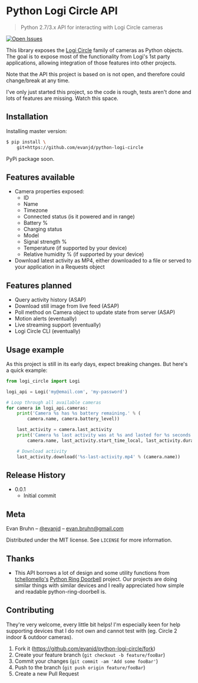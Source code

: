 # Python Logi Circle API

> Python 2.7/3.x API for interacting with Logi Circle cameras

[![Open Issues][open-issues-badge]][open-issues-url]

This library exposes the [Logi Circle](https://www.logitech.com/en-us/product/circle-2-home-security-camera) family of cameras as Python objects. The goal is to expose most of the functionality from Logi's 1st party applications, allowing integration of those features into other projects.

Note that the API this project is based on is not open, and therefore could change/break at any time.

I've only just started this project, so the code is rough, tests aren't done and lots of features are missing. Watch this space.

## Installation

Installing master version:
```bash
$ pip install \
    git+https://github.com/evanjd/python-logi-circle
```

PyPi package soon.

## Features available

- Camera properties exposed:
  - ID
  - Name
  - Timezone
  - Connected status (is it powered and in range)
  - Battery %
  - Charging status
  - Model
  - Signal strength %
  - Temperature (if supported by your device)
  - Relative humidity % (if supported by your device)
- Download latest activity as MP4, either downloaded to a file or served to your application in a Requests object

## Features planned

- Query activity history (ASAP)
- Download still image from live feed (ASAP)
- Poll method on Camera object to update state from server (ASAP)
- Motion alerts (eventually)
- Live streaming support (eventually)
- Logi Circle CLI (eventually)

## Usage example

As this project is still in its early days, expect breaking changes. But here's a quick example:

```python
from logi_circle import Logi

logi_api = Logi('my@email.com', 'my-password')

# Loop through all available cameras
for camera in logi_api.cameras:
    print('Camera %s has %s battery remaining.' % (
        camera.name, camera.battery_level))

    last_activity = camera.last_activity
    print('Camera %s last activity was at %s and lasted for %s seconds.' % (
        camera.name, last_activity.start_time_local, last_activity.duration.total_seconds()))

    # Download activity
    last_activity.download('%s-last-activity.mp4' % (camera.name))
```

## Release History

- 0.0.1
  - Initial commit

## Meta

Evan Bruhn – [@evanjd](https://github.com/evanjd) – evan.bruhn@gmail.com

Distributed under the MIT license. See `LICENSE` for more information.

## Thanks

- This API borrows a lot of design and some utility functions from [tchellomello's](https://github.com/tchellomello) [Python Ring Doorbell](https://github.com/tchellomello/python-ring-doorbell) project. Our projects are doing similar things with similar devices and I really appreciated how simple and readable python-ring-doorbell is.

## Contributing

They're very welcome, every little bit helps! I'm especially keen for help supporting devices that I do not own and cannot test with (eg. Circle 2 indoor & outdoor cameras).

1. Fork it (<https://github.com/evanjd/python-logi-circle/fork>)
2. Create your feature branch (`git checkout -b feature/fooBar`)
3. Commit your changes (`git commit -am 'Add some fooBar'`)
4. Push to the branch (`git push origin feature/fooBar`)
5. Create a new Pull Request

<!-- Markdown link & img dfn's -->

[open-issues-badge]: https://img.shields.io/github/issues/evanjd/python-logi-circle.svg
[open-issues-url]: https://github.com/evanjd/python-logi-circle/issues
